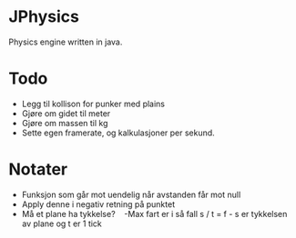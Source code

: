 # JPhysics
Physics engine written in java.

# Todo
- Legg til kollison for punker med plains
- Gjøre om gidet til meter
- Gjøre om massen til kg
- Sette egen framerate, og kalkulasjoner per sekund.

# Notater 
- Funksjon som går mot uendelig når avstanden får mot null
- Apply denne i negativ retning på punktet
- Må et plane ha tykkelse?
    -Max fart er i så fall s / t = f - s er tykkelsen av plane og t er 1 tick
